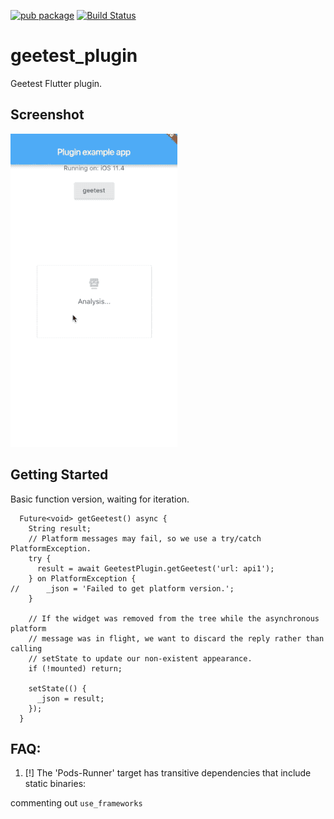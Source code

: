 [![pub package](https://img.shields.io/badge/pub-0.0.1-brightgreen.svg)](https://pub.dartlang.org/packages/geetest_plugin) [![Build Status](https://travis-ci.com/cikichen/flutter_geetest_plugin.svg?branch=master)](https://travis-ci.com/cikichen/flutter_geetest_plugin)

# geetest_plugin

Geetest Flutter plugin.

## Screenshot

![Screenshot](screenshots/demo.gif)

## Getting Started

Basic function version, waiting for iteration.

```
  Future<void> getGeetest() async {
    String result;
    // Platform messages may fail, so we use a try/catch PlatformException.
    try {
      result = await GeetestPlugin.getGeetest('url: api1');
    } on PlatformException {
//      _json = 'Failed to get platform version.';
    }

    // If the widget was removed from the tree while the asynchronous platform
    // message was in flight, we want to discard the reply rather than calling
    // setState to update our non-existent appearance.
    if (!mounted) return;

    setState(() {
      _json = result;
    });
  }
 ```

 ## FAQ: 

 1. [!] The 'Pods-Runner' target has transitive dependencies that include static binaries:

 commenting out `use_frameworks`